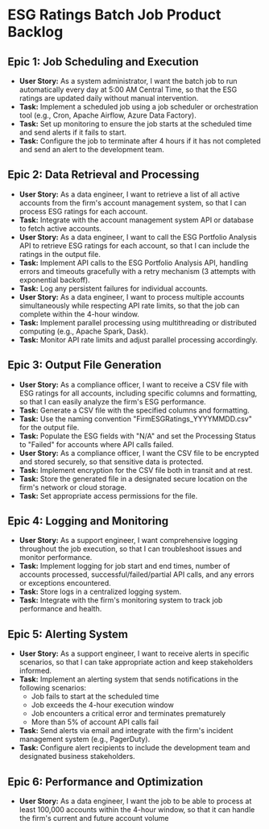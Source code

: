 # ESG Ratings Batch Job Product Backlog

## Epic 1: Job Scheduling and Execution

- **User Story:** As a system administrator, I want the batch job to run automatically every day at 5:00 AM Central Time, so that the ESG ratings are updated daily without manual intervention.
- **Task:** Implement a scheduled job using a job scheduler or orchestration tool (e.g., Cron, Apache Airflow, Azure Data Factory).
- **Task:** Set up monitoring to ensure the job starts at the scheduled time and send alerts if it fails to start.
- **Task:** Configure the job to terminate after 4 hours if it has not completed and send an alert to the development team.

## Epic 2: Data Retrieval and Processing

- **User Story:** As a data engineer, I want to retrieve a list of all active accounts from the firm's account management system, so that I can process ESG ratings for each account.
- **Task:** Integrate with the account management system API or database to fetch active accounts.
- **User Story:** As a data engineer, I want to call the ESG Portfolio Analysis API to retrieve ESG ratings for each account, so that I can include the ratings in the output file.
- **Task:** Implement API calls to the ESG Portfolio Analysis API, handling errors and timeouts gracefully with a retry mechanism (3 attempts with exponential backoff).
- **Task:** Log any persistent failures for individual accounts.
- **User Story:** As a data engineer, I want to process multiple accounts simultaneously while respecting API rate limits, so that the job can complete within the 4-hour window.
- **Task:** Implement parallel processing using multithreading or distributed computing (e.g., Apache Spark, Dask).
- **Task:** Monitor API rate limits and adjust parallel processing accordingly.

## Epic 3: Output File Generation

- **User Story:** As a compliance officer, I want to receive a CSV file with ESG ratings for all accounts, including specific columns and formatting, so that I can easily analyze the firm's ESG performance.
- **Task:** Generate a CSV file with the specified columns and formatting.
- **Task:** Use the naming convention "FirmESGRatings_YYYYMMDD.csv" for the output file.
- **Task:** Populate the ESG fields with "N/A" and set the Processing Status to "Failed" for accounts where API calls failed.
- **User Story:** As a compliance officer, I want the CSV file to be encrypted and stored securely, so that sensitive data is protected.
- **Task:** Implement encryption for the CSV file both in transit and at rest.
- **Task:** Store the generated file in a designated secure location on the firm's network or cloud storage.
- **Task:** Set appropriate access permissions for the file.

## Epic 4: Logging and Monitoring

- **User Story:** As a support engineer, I want comprehensive logging throughout the job execution, so that I can troubleshoot issues and monitor performance.
- **Task:** Implement logging for job start and end times, number of accounts processed, successful/failed/partial API calls, and any errors or exceptions encountered.
- **Task:** Store logs in a centralized logging system.
- **Task:** Integrate with the firm's monitoring system to track job performance and health.

## Epic 5: Alerting System

- **User Story:** As a support engineer, I want to receive alerts in specific scenarios, so that I can take appropriate action and keep stakeholders informed.
- **Task:** Implement an alerting system that sends notifications in the following scenarios:
  - Job fails to start at the scheduled time
  - Job exceeds the 4-hour execution window
  - Job encounters a critical error and terminates prematurely
  - More than 5% of account API calls fail
- **Task:** Send alerts via email and integrate with the firm's incident management system (e.g., PagerDuty).
- **Task:** Configure alert recipients to include the development team and designated business stakeholders.

## Epic 6: Performance and Optimization

- **User Story:** As a data engineer, I want the job to be able to process at least 100,000 accounts within the 4-hour window, so that it can handle the firm's current and future account volume